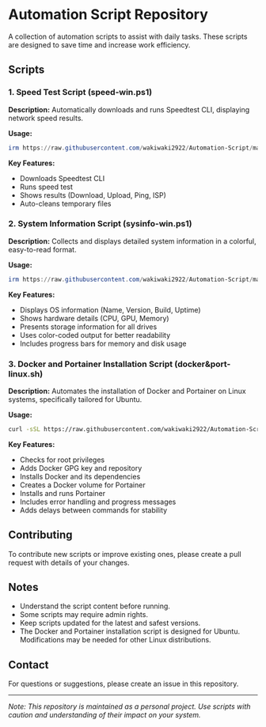 # Automation Script Repository

A collection of automation scripts to assist with daily tasks. These scripts are designed to save time and increase work efficiency.

## Scripts

### 1. Speed Test Script (speed-win.ps1)

**Description:** Automatically downloads and runs Speedtest CLI, displaying network speed results.

**Usage:**
```powershell
irm https://raw.githubusercontent.com/wakiwaki2922/Automation-Script/main/speed-win.ps1 | iex
```

**Key Features:**
- Downloads Speedtest CLI
- Runs speed test
- Shows results (Download, Upload, Ping, ISP)
- Auto-cleans temporary files

### 2. System Information Script (sysinfo-win.ps1)

**Description:** Collects and displays detailed system information in a colorful, easy-to-read format.

**Usage:**
```powershell
irm https://raw.githubusercontent.com/wakiwaki2922/Automation-Script/main/sysinfo-win.ps1 | iex
```

**Key Features:**
- Displays OS information (Name, Version, Build, Uptime)
- Shows hardware details (CPU, GPU, Memory)
- Presents storage information for all drives
- Uses color-coded output for better readability
- Includes progress bars for memory and disk usage

### 3. Docker and Portainer Installation Script (docker&port-linux.sh)

**Description:** Automates the installation of Docker and Portainer on Linux systems, specifically tailored for Ubuntu.

**Usage:**
```bash
curl -sSL https://raw.githubusercontent.com/wakiwaki2922/Automation-Script/main/docker%26port-linux.sh | sudo bash
```

**Key Features:**
- Checks for root privileges
- Adds Docker GPG key and repository
- Installs Docker and its dependencies
- Creates a Docker volume for Portainer
- Installs and runs Portainer
- Includes error handling and progress messages
- Adds delays between commands for stability

## Contributing

To contribute new scripts or improve existing ones, please create a pull request with details of your changes.

## Notes

- Understand the script content before running.
- Some scripts may require admin rights.
- Keep scripts updated for the latest and safest versions.
- The Docker and Portainer installation script is designed for Ubuntu. Modifications may be needed for other Linux distributions.

## Contact

For questions or suggestions, please create an issue in this repository.

---

*Note: This repository is maintained as a personal project. Use scripts with caution and understanding of their impact on your system.*
